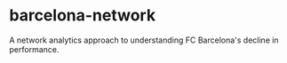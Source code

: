 # barcelona-network
A network analytics approach to understanding FC Barcelona's decline in performance.
